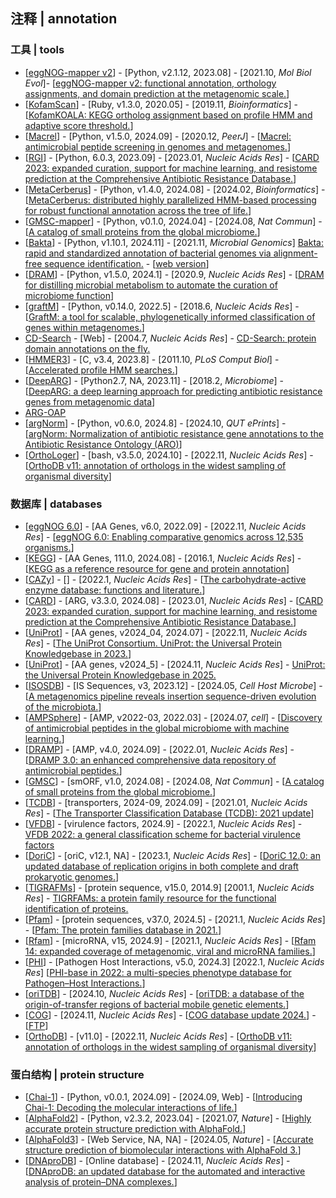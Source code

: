 ## 注释 | annotation

### 工具 | tools
- [[eggNOG-mapper v2](https://github.com/eggnogdb/eggnog-mapper)] - [Python, v2.1.12, 2023.08] - [2021.10, _Mol Biol Evol_]- [[eggNOG-mapper v2: functional annotation, orthology assignments, and domain prediction at the metagenomic scale.](https://doi.org/10.1093/molbev/msab293)]
- [[KofamScan](https://www.genome.jp/ftp/tools/kofam_scan/)] - [Ruby, v1.3.0, 2020.05] - [2019.11, _Bioinformatics_] - [[KofamKOALA: KEGG ortholog assignment based on profile HMM and adaptive score threshold.](https://doi.org/10.1093/bioinformatics/btz859)]
- [[Macrel](https://github.com/BigDataBiology/macrel)] - [Python, v1.5.0, 2024.09] - [2020.12, _PeerJ_] - [[Macrel: antimicrobial peptide screening in genomes and metagenomes.](https://doi.org/10.7717/peerj.10555)]
- [[RGI](https://github.com/arpcard/rgi)] - [Python, 6.0.3, 2023.09] - [2023.01, _Nucleic Acids Res_] - [[CARD 2023: expanded curation, support for machine learning, and resistome prediction at the Comprehensive Antibiotic Resistance Database.](https://doi.org/10.1093/nar/gkac920)]
- [[MetaCerberus](https://github.com/raw-lab/metacerberus)] - [Python, v1.4.0, 2024.08] - [2024.02, _Bioinformatics_] - [[MetaCerberus: distributed highly parallelized HMM-based processing for robust functional annotation across the tree of life.](https://doi.org/10.1093/bioinformatics/btae119)]
- [[GMSC-mapper](https://github.com/BigDataBiology/GMSC-mapper)] - [Python, v0.1.0, 2024.04] - [2024.08, _Nat Commun_] - [[A catalog of small proteins from the global microbiome.](https://doi.org/10.1038/s41467-024-51894-6)]
- [[Bakta](https://github.com/oschwengers/bakta)] - [Python, v1.10.1, 2024.11] - [2021.11, _Microbial Genomics_] [Bakta: rapid and standardized annotation of bacterial genomes via alignment-free sequence identification.](https://doi.org/10.1099/mgen.0.000685) - [[web version](https://bakta.computational.bio)]
- [[DRAM](https://github.com/WrightonLabCSU/DRAM)] - [Python, v1.5.0, 2024.1] - [2020.9, _Nucleic Acids Res_] - [[DRAM for distilling microbial metabolism to automate the curation of microbiome function](https://doi.org/10.1093/nar/gkaa621)]
- [[graftM](https://github.com/geronimp/graftM)] - [Python, v0.14.0, 2022.5] - [2018.6, _Nucleic Acids Res_] - [[GraftM: a tool for scalable, phylogenetically informed classification of genes within metagenomes.](https://doi.org/10.1093/nar/gky174)]
- [CD-Search](http://www.ncbi.nlm.nih.gov/Structure/cdd/wrpsb.cgi) - [Web] - [2004.7, _Nucleic Acids Res_] - [CD-Search: protein domain annotations on the fly.](https://doi.org/10.1093/nar/gkh454)
- [[HMMER3](https://github.com/EddyRivasLab/hmmer)] - [C, v3.4, 2023.8] - [2011.10, _PLoS Comput Biol_] - [[Accelerated profile HMM searches.](https://doi.org/10.1371/journal.pcbi.1002195)]
- [[DeepARG](https://github.com/gaarangoa/deeparg)] - [Python2.7, NA, 2023.11] - [2018.2, _Microbiome_] - [[DeepARG: a deep learning approach for predicting antibiotic resistance genes from metagenomic data](https://doi.org/10.1186/s40168-018-0401-z)]
- [ARG-OAP](https://galaxyproject.org/use/args-oap/)
- [[argNorm](https://github.com/BigDataBiology/argNorm)] - [Python, v0.6.0, 2024.8] - [2024.10, _QUT ePrints_] - [[argNorm: Normalization of antibiotic resistance gene annotations to the Antibiotic Resistance Ontology (ARO)](https://eprints.qut.edu.au/252448/)]
- [[OrthoLoger](https://orthologer.ezlab.org)] - [bash, v3.5.0, 2024.10] - [2022.11, _Nucleic Acids Res_] - [[OrthoDB v11: annotation of orthologs in the widest sampling of organismal diversity](https://doi.org/10.1093/nar/gkac998)]

### 数据库 | databases
- [[eggNOG 6.0](http://eggnog6.embl.de/)] - [AA Genes, v6.0, 2022.09] - [2022.11, _Nucleic Acids Res_] - [[eggNOG 6.0: Enabling comparative genomics across 12,535 organisms.](https://doi.org/10.1093/nar/gkac1022)]
- [[KEGG](https://www.genome.jp/kegg/)] - [AA Genes, 111.0, 2024.08] - [2016.1, _Nucleic Acids Res_] - [[KEGG as a reference resource for gene and protein annotation](https://doi.org/10.1093/nar/gkv1070)]
- [[CAZy](http://www.cazy.org)] - [] - [2022.1, _Nucleic Acids Res_] - [[The carbohydrate-active enzyme database: functions and literature.](https://doi.org/10.1093/nar/gkab1045)]
- [[CARD](https://card.mcmaster.ca)] - [ARG, v3.3.0, 2024.08] - [2023.01, _Nucleic Acids Res_] - [[CARD 2023: expanded curation, support for machine learning, and resistome prediction at the Comprehensive Antibiotic Resistance Database.](https://doi.org/10.1093/nar/gkac920)]
- [[UniProt](https://www.uniprot.org)] - [AA genes, v2024_04, 2024.07] - [2022.11, _Nucleic Acids Res_] - [[The UniProt Consortium. UniProt: the Universal Protein Knowledgebase in 2023.](https://doi.org/10.1093/nar/gkac1052)]
- [[UniProt](https://www.uniprot.org/)] - [AA genes, v2024_5] - [2024.11, _Nucleic Acids Res_] - [UniProt: the Universal Protein Knowledgebase in 2025.](https://doi.org/10.1093/nar/gkae1010)
- [[ISOSDB](https://github.com/joshuakirsch/pseudoR)] - [IS Sequences, v3, 2023.12] - [2024.05, _Cell Host Microbe_] - [[A metagenomics pipeline reveals insertion sequence-driven evolution of the microbiota.](https://doi.org/10.1016/j.chom.2024.03.005)]
- [[AMPSphere](https://ampsphere.big-data-biology.org/home)] - [AMP, v2022-03, 2022.03] - [2024.07, _cell_] - [[Discovery of antimicrobial peptides in the global microbiome with machine learning.](https://doi.org/10.1016/j.cell.2024.05.013)]
- [[DRAMP](http://dramp.cpu-bioinfor.org)] - [AMP, v4.0, 2024.09] - [2022.01, _Nucleic Acids Res_] - [[DRAMP 3.0: an enhanced comprehensive data repository of antimicrobial peptides.](https://doi.org/10.1093/nar/gkab651)]
- [[GMSC](https://gmsc.big-data-biology.org)] - [smORF, v1.0, 2024.08] - [2024.08, _Nat Commun_] - [[A catalog of small proteins from the global microbiome.](https://doi.org/10.1038/s41467-024-51894-6)]
- [[TCDB](https://www.tcdb.org)] - [transporters, 2024-09, 2024.09] - [2021.01, _Nucleic Acids Res_] - [[The Transporter Classification Database (TCDB): 2021 update](https://doi.org/10.1093/nar/gkaa1004)]
- [[VFDB](http://www.mgc.ac.cn/VFs/main.htm)] - [virulence factors, 2024.9] - [2022.1, _Nucleic Acids Res_] - [VFDB 2022: a general classification scheme for bacterial virulence factors](https://doi.org/10.1093/nar/gkab1107)
- [[DoriC](https://tubic.org/doric/home)] - [oriC, v12.1, NA] - [2023.1, _Nucleic Acids Res_] - [[DoriC 12.0: an updated database of replication origins in both complete and draft prokaryotic genomes.](https://doi.org/10.1093/nar/gkac964)]
- [[TIGRAFMs](http://tigrfams.jcvi.org/cgi-bin/index.cgi)] - [protein sequence, v15.0, 2014.9] [2001.1, _Nucleic Acids Res_] - [TIGRFAMs: a protein family resource for the functional identification of proteins.](https://doi.org/10.1093/nar/29.1.41)
- [[Pfam](https://www.ebi.ac.uk/interpro/download/Pfam/)] - [protein sequences, v37.0, 2024.5] - [2021.1, _Nucleic Acids Res_] - [[Pfam: The protein families database in 2021.](https://doi.org/10.1093/nar/gkaa913)]
- [[Rfam](https://rfam.org)] - [microRNA, v15, 2024.9] - [2021.1, _Nucleic Acids Res_] - [[Rfam 14: expanded coverage of metagenomic, viral and microRNA families.](https://doi.org/10.1093/nar/gkaa1047)]
- [[PHI](https://phi5.phi-base.org)] - [Pathogen Host Interactions, v5.0, 2024.3] [2022.1, _Nucleic Acids Res_] [[PHI-base in 2022: a multi-species phenotype database for Pathogen–Host Interactions.](https://doi.org/10.1093/nar/gkab1037)]
- [[oriTDB](https://bioinfo-mml.sjtu.edu.cn/oriTDB2/)] - [2024.10, _Nucleic Acids Res_] - [[oriTDB: a database of the origin-of-transfer regions of bacterial mobile genetic elements.](https://doi.org/10.1093/nar/gkae869)]
- [[COG](https://www.ncbi.nlm.nih.gov/research/COG)] - [2024.11, _Nucleic Acids Res_] - [[COG database update 2024.](https://doi.org/10.1093/nar/gkae983)] - [[FTP](https://ftp.ncbi.nlm.nih.gov/pub/COG/)]
- [[OrthoDB](https://www.orthodb.org)] - [v11.0] - [2022.11, _Nucleic Acids Res_] - [[OrthoDB v11: annotation of orthologs in the widest sampling of organismal diversity](https://doi.org/10.1093/nar/gkac998)]


### 蛋白结构 | protein structure
- [[Chai-1](https://github.com/chaidiscovery/chai-lab)] - [Python, v0.0.1, 2024.09] - [2024.09, Web] - [[Introducing Chai-1: Decoding the molecular interactions of life.](https://www.chaidiscovery.com/blog/introducing-chai-1)]
- [[AlphaFold2](https://github.com/google-deepmind/alphafold)] - [Python, v2.3.2, 2023.04] - [2021.07, _Nature_] - [[Highly accurate protein structure prediction with AlphaFold.](https://doi.org/10.1038/s41586-021-03819-2)]
- [[AlphaFold3](https://www.alphafoldserver.com/)] - [Web Service, NA, NA] - [2024.05, _Nature_] - [[Accurate structure prediction of biomolecular interactions with AlphaFold 3.](https://doi.org/10.1038/s41586-024-07487-w)]
- [[DNAproDB](https://dnaprodb.usc.edu/)] - [Online database] - [2024.11, _Nucleic Acids Res_] - [[DNAproDB: an updated database for the automated and interactive analysis of protein–DNA complexes.](https://doi.org/10.1093/nar/gkae970)]
